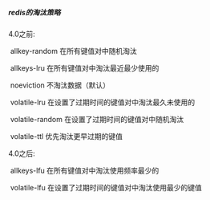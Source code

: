 ##### redis的淘汰策略

4.0之前:

​				allkey-random	 	在所有键值对中随机淘汰

​				allkeys-lru                 在所有键值对中淘汰最近最少使用的

​				noeviction                不淘汰数据（默认）

​				volatile-lru                在设置了过期时间的键值对中淘汰最久未使用的

​				volatile-random      在设置了过期时间的键值对中随机淘汰

​				volatile-ttl				优先淘汰更早过期的键值

4.0之后:

​				allkeys-lfu				在所有键值对中淘汰使用频率最少的

​				volatile-lfu				在设置了过期时间的键值对中淘汰使用最少的键值

​	